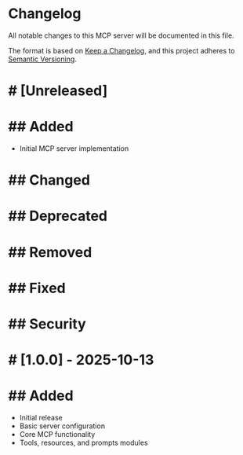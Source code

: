 # Changelog

All notable changes to this MCP server will be documented in this file.

The format is based on [Keep a Changelog](https://keepachangelog.com/en/1.0.0/),
and this project adheres to [Semantic Versioning](https://semver.org/spec/v2.0.0.html).

# # [Unreleased]

# ## Added
- Initial MCP server implementation

# ## Changed

# ## Deprecated

# ## Removed

# ## Fixed

# ## Security

# # [1.0.0] - 2025-10-13

# ## Added
- Initial release
- Basic server configuration
- Core MCP functionality
- Tools, resources, and prompts modules